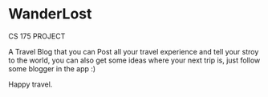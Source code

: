 WanderLost
==========

CS 175 PROJECT

A Travel Blog that you can Post all your travel experience and tell your stroy to the world, you can also get
some ideas where your next trip is, just follow some blogger in the app :)

Happy travel.

